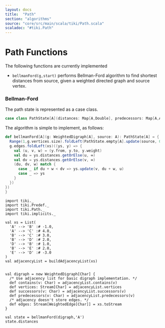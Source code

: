 ```yaml
---
layout: docs 
title:  "Path"
section: "algorithms"
source: "core/src/main/scala/tiki/Path.scala"
scaladoc: "#tiki.Path"
---
```

# Path Functions

The following functions are currently implemented

-  `bellmanFord(g,start)` performs Bellman-Ford algorithm to find shortest distances from source,
given a weighted directed graph and source vertex.

### Bellman-Ford

The path state is represented as a case class.
```scala
case class PathState[A](distances: Map[A,Double], predecessors: Map[A,A])
```

The algorithm is simple to implement, as follows:
```scala
def bellmanFord[A](g: WeightedDigraph[A], source: A): PathState[A] = {
  Range(1,g.vertices.size).foldLeft(PathState.empty[A].update(source, 0))((xs, x) => {
  g.edges.foldLeft(xs)((ys, y) => {
    val (u, v, w) = (y.from, y.to, y.weight)
    val du = ys.distances.getOrElse(u, ∞)
    val dv = ys.distances.getOrElse(v, ∞)
    (du, dv, w) match {
      case _ if du + w < dv => ys.update(v, du + w, u)
      case _ => ys
    }
  })
})
}
```

```tut
import tiki._
import tiki.Predef._
import tiki.Path._
import tiki.implicits._

val xs = List(
  'A' --> 'B' :# -1.0,
  'A' --> 'C' :# 4.0,
  'B' --> 'C' :# 3.0,
  'B' --> 'D' :# 2.0,
  'D' --> 'B' :# 1.0,
  'B' --> 'E' :# 2.0,
  'E' --> 'D' :# -3.0
)
val adjacencyList = buildAdjacencyList(xs)


val digraph = new WeightedDigraph[Char] {
  /* Use adjacency list for basic digraph implementation. */
  def contains(v: Char) = adjacencyList.contains(v)
  def vertices: Stream[Char] = adjacencyList.vertices
  def successors(v: Char) = adjacencyList.successors(v)
  def predecessors(v: Char) = adjacencyList.predecessors(v)
  /* adjacency doesn't store edges. */
  def edges: Stream[WeightedEdge[Char]] = xs.toStream
}

val state = bellmanFord(digraph,'A')
state.distances
```